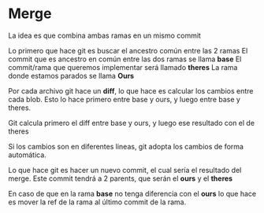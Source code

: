 # Merge

La idea es que combina ambas ramas en un mismo commit

Lo primero que hace git es buscar el ancestro común entre las 2 ramas
El commit que es ancestro en común entre las dos ramas se llama **base**
El commit/rama que queremos implementar será llamado **theres**
La rama donde estamos parados se llama **Ours**

Por cada archivo git hace un **diff**, lo que hace es calcular los cambios entre cada blob.
Esto lo hace primero entre base y ours, y luego entre base y theres.

Git calcula primero el diff entre base y ours, y luego ese resultado con el de theres

Si los cambios son en diferentes lineas, git adopta los cambios de forma automática.

Lo que hace git es hacer un nuevo commit, el cual sería el resultado del merge.
Este commit tendrá a 2 parents, que serán el **ours** y el **theres**

En caso de que en la rama **base** no tenga diferencia con el **ours** lo que hace es mover la ref de la rama al último commit de la rama.
